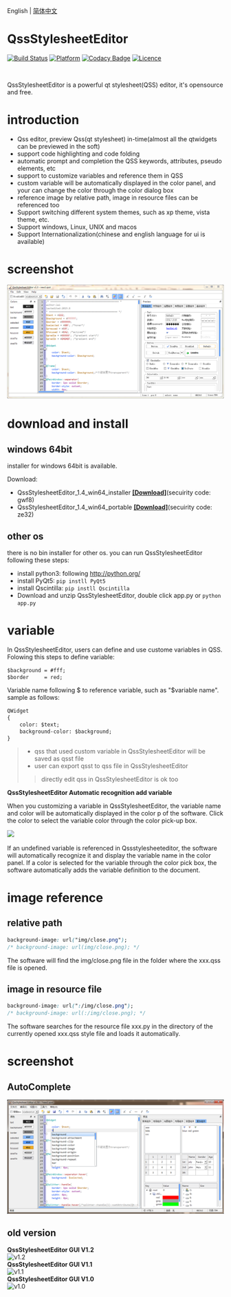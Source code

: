 English | [简体中文](readme.md)

# QssStylesheetEditor

[![Build Status](https://api.travis-ci.com/hustlei/QssStylesheetEditor.svg?branch=master)](https://travis-ci.com/hustlei/QssStylesheetEditor)
[![Platform](https://img.shields.io/badge/platform-windows%20%7C%20macos%20%7C%20linux-green)](https://travis-ci.com/hustlei/QssStylesheetEditor)
[![Codacy Badge](https://api.codacy.com/project/badge/Grade/220d511b3ab146d0b03fef0245e00525)](https://www.codacy.com/manual/hustlei/QssStylesheetEditor?utm_source=github.com&amp;utm_medium=referral&amp;utm_content=hustlei/QssStylesheetEditor&amp;utm_campaign=Badge_Grade)
[![Licence](https://img.shields.io/badge/license-LGPL--3.0-blue)](https://opensource.org/licenses/LGPL-3.0)

<br>

QssStylesheetEditor is a powerful qt stylesheet(QSS) editor, it's opensource and free.

# introduction

+ Qss editor, preview Qss(qt stylesheet) in-time(almost all the qtwidgets can be previewed in the soft)
+ support code highlighting and code folding
+ automatic prompt and completion the QSS keywords, attributes, pseudo elements, etc
+ support to customize variables and reference them in QSS
+ custom variable will be automatically displayed in the color panel, and your can change the color through the color dialog box
+ reference image by relative path, image in resource files can be referenced too
+ Support switching different system themes, such as xp theme, vista theme, etc.
+ Support windows, Linux, UNIX and macos
+ Support Internationalization(chinese and english language for ui is available)

# screenshot

![GUI(v1.3版本) screeshot](res/img/screenshot/QssStylesheetEditor_v1.3.png "GUI(v1.3版本)")

# download and install

## windows 64bit
installer for windows 64bit is available.

Download:

+ QssStylesheetEditor_1.4_win64_installer **[[Download]](https://pan.baidu.com/s/1_Uf1lPHj14fs9iMG2SVXuQ)**(secuirity code: gwf8)
+ QssStylesheetEditor_1.4_win64_portable  **[[Download]](https://pan.baidu.com/s/1kGLlpD52N5-wg9IFf0CHPA)**(secuirity code: ze32)

## other os

there is no bin installer for other os. you can run QssStylesheetEditor following these steps:

+ install python3: following <http://python.org/>
+ install PyQt5: `pip instll PyQt5`
+ install Qscintilla: `pip instll Qscintilla`
+ Download and unzip QssStylesheetEditor, double click app.py or `python app.py`

# variable

In QssStylesheetEditor, users can define and use custome variables in QSS. Folowing this steps to define variable:

~~~
$background = #fff;
$border     = red;
~~~

Variable name following $ to reference variable, such as "$variable name". sample as follows:

~~~
QWidget
{
    color: $text;
    background-color: $background;
}
~~~

> + qss that used custom variable in QssStylesheetEditor will be saved as qsst file
> + user can export qsst to qss file in QssStylesheetEditor
>> directly edit qss in QssStylesheetEditor is ok too

**QssStylesheetEditor Automatic recognition add variable**

When you customizing a variable in QssStylesheetEditor, the variable name and color will be automatically displayed in the color p of the software. Click the color to select the variable color through the color pick-up box.

<img src="https://raw.githubusercontent.com/hustlei/QssStylesheetEditor/master/res/img/screenshot/ColorDlg_v1.3.png" height=180 />

If an undefined variable is referenced in Qssstylesheeteditor, the software will automatically recognize it and display the variable name in the color panel. If a color is selected for the variable through the color pick box, the software automatically adds the variable definition to the document.

# image reference

## relative path

~~~css
background-image: url("img/close.png");
/* background-image: url(img/close.png); */
~~~

The software will find the img/close.png file in the folder where the xxx.qss file is opened.

## image in resource file

~~~css
background-image: url(":/img/close.png");
/* background-image: url(:/img/close.png); */
~~~

The software searches for the resource file xxx.py in the directory of the currently opened xxx.qss style file and loads it automatically.

# screenshot

## AutoComplete

![AutoComplete screeshot](res/img/screenshot/AutoComplete.png "AutoComplete")


## old version

<div><span><b>QssStylesheetEditor GUI V1.2</b></span></div>
    <img src="https://raw.githubusercontent.com/hustlei/QssStylesheetEditor/master/res/img/screenshot/QssStylesheetEditor_v1.2.png" alt="v1.2" height=200/>
<div><span><b>QssStylesheetEditor GUI V1.1</b></span></div>
    <img src="https://raw.githubusercontent.com/hustlei/QssStylesheetEditor/master/res/img/screenshot/QssStylesheetEditor_v1.1.png" alt="v1.1" height=200/>
<div><span><b>QssStylesheetEditor GUI V1.0</b></span></div>
    <img src="https://raw.githubusercontent.com/hustlei/QssStylesheetEditor/master/res/img/screenshot/QssStylesheetEditor_v1.0.png" alt="v1.0" height=200/>


